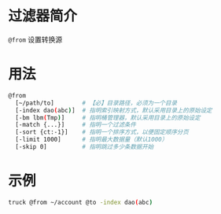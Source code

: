 过滤器简介
======= 

`@from` 设置转换源
 

用法
=======

```bash
@from 
  [~/path/to]        # 【必】目录路径，必须为一个目录
  [-index dao(abc)]  # 指明索引映射方式，默认采用目录上的原始设定
  [-bm lbm(Tmp)]     # 指明桶管理器，默认采用目录上的原始设定
  [-match {...}]     # 指明一个过滤条件
  [-sort {ct:-1}]    # 指明一个排序方式，以便固定顺序分页
  [-limit 1000]      # 指明最大数据量（默认1000）
  [-skip 0]          # 指明跳过多少条数据开始
```


示例
=======

```bash
truck @from ~/account @to -index dao(abc)
```

